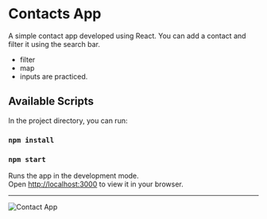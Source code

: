 # Contacts App
A simple contact app developed using React. You can add a contact and filter it using the search bar.
- filter
- map
- inputs are practiced.

## Available Scripts

In the project directory, you can run:

### `npm install`
### `npm start`

Runs the app in the development mode.\
Open [http://localhost:3000](http://localhost:3000) to view it in your browser.

---
![Contact App](/REACT/hw1-contacts-app/index.png "Contact App")